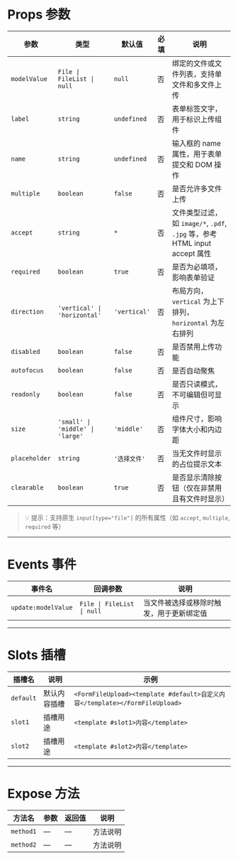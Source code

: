 # Props 参数

| 参数         | 类型                                                          | 默认值         | 必填 | 说明                                                                 |
|------------|-------------------------------------------------------------|-------------|----|----------------------------------------------------------------------|
| `modelValue` | `File \| FileList \| null`                                  | `null`      | 否  | 绑定的文件或文件列表，支持单文件和多文件上传                                                       |
| `label`      | `string`                                                    | `undefined` | 否  | 表单标签文字，用于标识上传组件                                                               |
| `name`       | `string`                                                    | `undefined` | 否  | 输入框的 name 属性，用于表单提交和 DOM 操作                                                   |
| `multiple`   | `boolean`                                                   | `false`     | 否  | 是否允许多文件上传                                                                   |
| `accept`     | `string`                                                    | `*`         | 否  | 文件类型过滤，如 `image/*`, `.pdf`, `.jpg` 等，参考 HTML input accept 属性                            |
| `required`   | `boolean`                                                   | `true`      | 否  | 是否为必填项，影响表单验证                                                             |
| `direction`  | `'vertical' \| 'horizontal'`                                | `'vertical'`| 否  | 布局方向，`vertical` 为上下排列，`horizontal` 为左右排列                                          |
| `disabled`   | `boolean`                                                   | `false`     | 否  | 是否禁用上传功能                                                                    |
| `autofocus`  | `boolean`                                                   | `false`     | 否  | 是否自动聚焦                                                                       |
| `readonly`   | `boolean`                                                   | `false`     | 否  | 是否只读模式，不可编辑但可显示                                                         |
| `size`       | `'small' \| 'middle' \| 'large'`                            | `'middle'`  | 否  | 组件尺寸，影响字体大小和内边距                                                           |
| `placeholder`| `string`                                                    | `'选择文件'`| 否  | 当无文件时显示的占位提示文本                                                              |
| `clearable`  | `boolean`                                                   | `true`      | 否  | 是否显示清除按钮（仅在非禁用且有文件时显示）                                                  |

> 💡 提示：支持原生 `input[type="file"]` 的所有属性（如 `accept`, `multiple`, `required` 等）

---

# Events 事件

| 事件名          | 回调参数             | 说明                             |
|--------------|------------------|--------------------------------|
| `update:modelValue` | `File \| FileList \| null` | 当文件被选择或移除时触发，用于更新绑定值 |

---

# Slots 插槽

| 插槽名       | 说明      | 示例                                            |
|-----------|---------|-----------------------------------------------|
| `default` | 默认内容插槽  | `<FormFileUpload><template #default>自定义内容</template></FormFileUpload>` |
| `slot1`   | 插槽用途    | `<template #slot1>内容</template>`              |
| `slot2`   | 插槽用途    | `<template #slot2>内容</template>`              |

---

# Expose 方法

| 方法名       | 参数 | 返回值 | 说明   |
|-----------|----|-----|------|
| `method1` | —  | —   | 方法说明 |
| `method2` | —  | —   | 方法说明 |